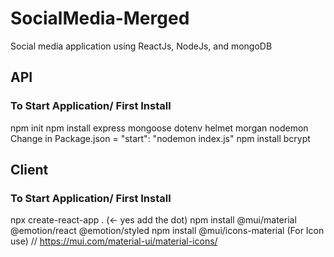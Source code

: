 # SocialMedia-Merged

Social media application using ReactJs, NodeJs, and mongoDB

## API
### To Start Application/ First Install
npm init
npm install express mongoose dotenv helmet morgan nodemon
Change in Package.json =  "start": "nodemon index.js"
npm install bcrypt


## Client
### To Start Application/ First Install
npx create-react-app . (<- yes add the dot) 
npm install @mui/material @emotion/react @emotion/styled
npm install @mui/icons-material (For Icon use) // https://mui.com/material-ui/material-icons/
